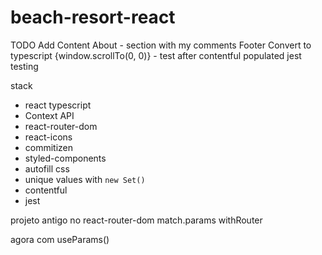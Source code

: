 # beach-resort-react
TODO
Add Content
About - section with my comments
Footer
Convert to typescript
    {window.scrollTo(0, 0)} - test after contentful populated
jest testing

stack

- react typescript 
- Context API
- react-router-dom
- react-icons
- commitizen
- styled-components
- autofill css
- unique values with `new Set()`
- contentful
- jest



projeto antigo
<switch> no react-router-dom
match.params
withRouter

agora com useParams()

